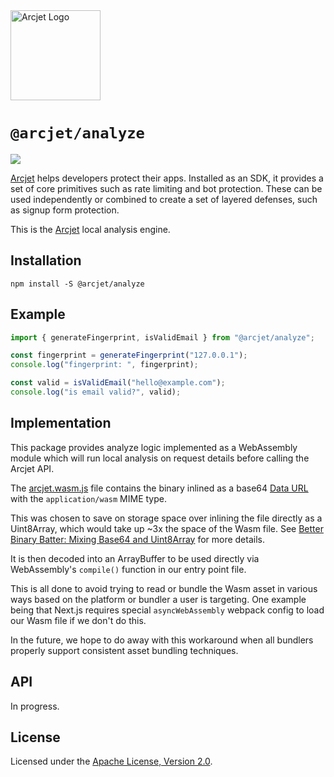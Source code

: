 <a href="https://arcjet.com" target="_arcjet-home">
  <picture>
    <source media="(prefers-color-scheme: dark)" srcset="https://arcjet.com/arcjet-logo-dark-planet-arrival.svg">
    <img src="https://arcjet.com/arcjet-logo-light-planet-arrival.svg" alt="Arcjet Logo" height="144" width="auto">
  </picture>
</a>

# `@arcjet/analyze`

<p>
  <picture>
    <source media="(prefers-color-scheme: dark)" srcset="https://img.shields.io/badge/%E2%9C%A6Aj-1.0.0--alpha.1-5C5866?style=flat-square&labelColor=000000">
    <img src="https://img.shields.io/badge/%E2%9C%A6Aj-1.0.0--alpha.1-ECE6F0?style=flat-square&labelColor=ECE6F0">
  </picture>
</p>

[Arcjet][arcjet] helps developers protect their apps. Installed as an SDK, it
provides a set of core primitives such as rate limiting and bot protection.
These can be used independently or combined to create a set of layered defenses,
such as signup form protection.

This is the [Arcjet][arcjet] local analysis engine.

## Installation

```shell
npm install -S @arcjet/analyze
```

## Example

```ts
import { generateFingerprint, isValidEmail } from "@arcjet/analyze";

const fingerprint = generateFingerprint("127.0.0.1");
console.log("fingerprint: ", fingerprint);

const valid = isValidEmail("hello@example.com");
console.log("is email valid?", valid);
```

## Implementation

This package provides analyze logic implemented as a WebAssembly module which
will run local analysis on request details before calling the Arcjet API.

The [arcjet.wasm.js](./wasm/arcjet.wasm.js) file contains the binary inlined as
a base64 [Data URL][mdn-data-url] with the `application/wasm` MIME type.

This was chosen to save on storage space over inlining the file directly as a
Uint8Array, which would take up ~3x the space of the Wasm file. See
[Better Binary Batter: Mixing Base64 and Uint8Array][wasm-base64-blog] for more
details.

It is then decoded into an ArrayBuffer to be used directly via WebAssembly's
`compile()` function in our entry point file.

This is all done to avoid trying to read or bundle the Wasm asset in various
ways based on the platform or bundler a user is targeting. One example being
that Next.js requires special `asyncWebAssembly` webpack config to load our
Wasm file if we don't do this.

In the future, we hope to do away with this workaround when all bundlers
properly support consistent asset bundling techniques.

## API

In progress.

## License

Licensed under the [Apache License, Version 2.0][apache-license].

[arcjet]: https://arcjet.com
[mdn-data-url]: https://developer.mozilla.org/en-US/docs/Web/HTTP/Basics_of_HTTP/Data_URLs
[wasm-base64-blog]: https://blobfolio.com/2019/better-binary-batter-mixing-base64-and-uint8array/
[apache-license]: http://www.apache.org/licenses/LICENSE-2.0
